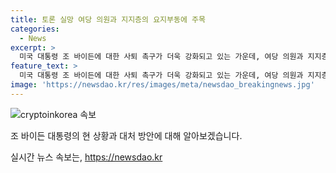 ```yaml
---
title: 토론 실망 여당 의원과 지지층의 요지부동에 주목
categories:
  - News
excerpt: >
  미국 대통령 조 바이든에 대한 사퇴 촉구가 더욱 강화되고 있는 가운데, 여당 의원과 지지층 사이에서 실망과 압박이 공개화되고 있다. 하지만 바이든 대통령은 물러설 기색이 없으며, 이너 서클의 말에만 의지하고 있는 분석이 나온다. 민주당 소속인 로이드 도겟 하원의원을 비롯한 일부 의원들이 사퇴를 공개 요구하고 있고, 바이든 대통령에 대한 불리한 여론도 늘어나고 있다. 그러나 바이든 대통령은 정면 돌파를 시도하며, 앞으로의 강행군을 예고하고 있다. 이에 대한 반대 의견도 있지만, 가족을 포함한 폐쇄적 측근 그룹의 영향을 받고 있다는 주장도 있다.  
feature_text: >
  미국 대통령 조 바이든에 대한 사퇴 촉구가 더욱 강화되고 있는 가운데, 여당 의원과 지지층 사이에서 실망과 압박이 공개화되고 있다. 하지만 바이든 대통령은 물러설 기색이 없으며, 이너 서클의 말에만 의지하고 있는 분석이 나온다. 민주당 소속인 로이드 도겟 하원의원을 비롯한 일부 의원들이 사퇴를 공개 요구하고 있고, 바이든 대통령에 대한 불리한 여론도 늘어나고 있다. 그러나 바이든 대통령은 정면 돌파를 시도하며, 앞으로의 강행군을 예고하고 있다. 이에 대한 반대 의견도 있지만, 가족을 포함한 폐쇄적 측근 그룹의 영향을 받고 있다는 주장도 있다.  
image: 'https://newsdao.kr/res/images/meta/newsdao_breakingnews.jpg'
---
```


<p><img src="https://newsdao.kr/res/images/meta/newsdao_breakingnews.jpg" alt="cryptoinkorea 속보" /></p>

<p>조 바이든 대통령의 현 상황과 대처 방안에 대해 알아보겠습니다.</p>

<p data-ke-size="size16"></p>
실시간 뉴스 속보는, <a href="https://newsdao.kr" rel="dofollow">https://newsdao.kr</a>


